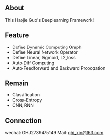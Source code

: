 ## About

This Haojie Guo's Deeplearning Framework!

## Feature

* Define Dynamic Computing Graph
* Define Neural Network Operator
* Define Linear, Sigmoid, L2_loss
* Auto-Diff Computing
* Auto-Feedforward and Backward Propogation

## Remain

* Classification
* Cross-Entropy
* CNN, RNN

## Connection

wechat: GHJ2739475149
Mail: ghj_xin@163.com